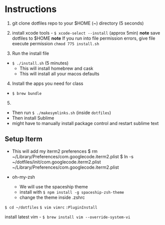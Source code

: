 # Instructions
1. git clone dotfiles repo to your $HOME (~) directory (5 seconds)
2. install xcode tools - `$ xcode-select --install` (approx 5min)
**note** save dotfiles to $HOME
**note** If you run into file permission errors, give file execute permission `chmod 775 install.sh`

3. Run the install file
* `$ ./install.sh` (5 minutes)
  * This will install homebrew and cask
  * This will install all your macos defaults
4. Install the apps you need for class
*  `$ brew bundle`

5.
*  Then run `$ ./makesymlinks.sh` (inside `dotfiles`)
*  Then install Sublime
*  might have to manually install package control and restart sublime text

## Setup Iterm
* This will add my iterm2 preferences
$ rm ~/Library/Preferences/com.googlecode.iterm2.plist
$ ln -s ~/dotfiles/init/com.googlecode.iterm2.plist ~/Library/Preferences/com.googlecode.iterm2.plist

* oh-my-zsh
  - We will use the spaceship theme
  - install with `$ npm install -g spaceship-zsh-theme`
  - change the theme inside .zshrc

`$ cd ~/dotfiles`
`$ vim vimrc`
`:PluginInstall`

install latest vim - `$ brew install vim --override-system-vi`




